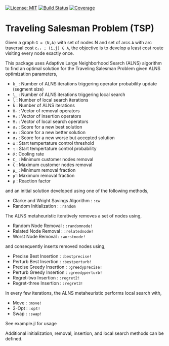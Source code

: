 [![License: MIT](https://img.shields.io/badge/License-MIT-yellow.svg)](https://opensource.org/licenses/MIT)
[![Build Status](https://github.com/anmol1104/TSP.jl/actions/workflows/CI.yml/badge.svg?branch=master)](https://github.com/anmol1104/TSP.jl/actions/workflows/CI.yml?query=branch%3Amaster)
[![Coverage](https://codecov.io/gh/anmol1104/TSP.jl/branch/master/graph/badge.svg)](https://codecov.io/gh/anmol1104/TSP.jl)

# Traveling Salesman Problem (TSP)

Given a graph `G = (N,A)` with set of nodes N and set of arcs `A` with arc traversal 
cost `cᵢⱼ ; (i,j) ∈ A`, the objective is to develop a least cost route visiting every 
node exactly once.

This package uses Adaptive Large Neighborhood Search (ALNS) algorithm to find an 
optimal solution for the Traveling Salesman Problem given ALNS optimization 
parameters,
- `k̲`     :   Number of ALNS iterations triggering operator probability update (segment size)
- `l̲`     :   Number of ALNS iterations triggering local search
- `l̅`     :   Number of local search iterations
- `k̅`     :   Number of ALNS iterations
- `Ψᵣ`    :   Vector of removal operators
- `Ψᵢ`    :   Vector of insertion operators
- `Ψₗ`    :   Vector of local search operators
- `σ₁`    :   Score for a new best solution
- `σ₂`    :   Score for a new better solution
- `σ₃`    :   Score for a new worse but accepted solution
- `ω`     :   Start tempertature control threshold 
- `τ`     :   Start tempertature control probability
- `𝜃`     :   Cooling rate
- `C̲`     :   Minimum customer nodes removal
- `C̅`     :   Maximum customer nodes removal
- `μ̲`     :   Minimum removal fraction
- `μ̅`     :   Maximum removal fraction
- `ρ`     :   Reaction factor

and an initial solution developed using one of the following methods,
- Clarke and Wright Savings Algorithm   : `:cw`
- Random Initialization                 : `:random`

The ALNS metaheuristic iteratively removes a set of nodes using,
- Random Node Removal    : `:randomnode!`
- Related Node Removal   : `:relatednode!`
- Worst Node Removal     : `:worstnode!`

and consequently inserts removed nodes using,
- Precise Best Insertion    : `:bestprecise!`
- Perturb Best Insertion    : `:bestperturb!`
- Precise Greedy Insertion  : `:greedyprecise!`
- Perturb Greedy Insertion  : `:greedyperturb!`
- Regret-two Insertion      : `:regret2!`
- Regret-three Insertion    : `:regret3!`

In every few iterations, the ALNS metaheuristic performs local search with,
- Move  : `:move!`
- 2-Opt : `:opt!`
- Swap  : `:swap!`

See example.jl for usage

Additional initialization, removal, insertion, and local search methods can be defined.